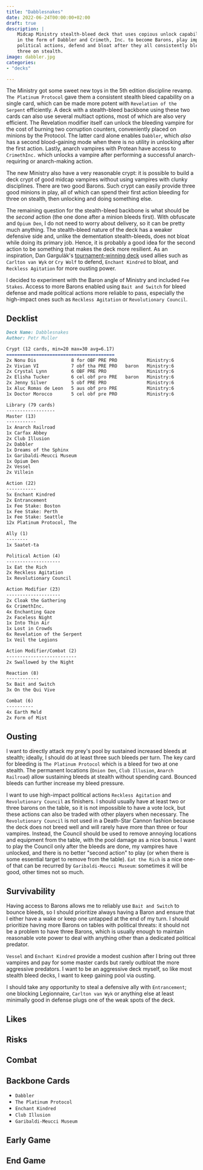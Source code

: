```yaml
---
title: "Dabblesnakes"
date: 2022-06-24T00:00:00+02:00
draft: true
description: |
    Midcap Ministry stealth-bleed deck that uses copious unlock capabilities
    in the form of Dabbler and Crimeth, Inc. to become Barons, play impactful
    political actions, defend and bloat after they all consistently bleed for
    three on stealth.
image: dabbler.jpg
categories:
- "decks"

---
```


The Ministry got some sweet new toys in the 5th edition discipline revamp. `The
Platinum Protocol` gave them a consistent stealth bleed capability on a
single card, which can be made more potent with `Revelation of the Serpent`
efficiently. A deck with a stealth-bleed backbone using these two cards can
also use several multiact options, most of which are also very efficient. The
Revelation modifier itself can unlock the bleeding vampire for the cost
of burning two corruption counters, conveniently placed on minions by the
Protocol. The latter card alone enables `Dabbler`, which *also* has a second
blood-gaining mode when there is no utility in unlocking after the first action.
Lastly, anarch vampires with Protean have access to `CrimethInc.` which unlocks
a vampire after performing a successful anarch-requiring or anarch-making
action.

The new Ministry also have a very reasonable crypt: it is possible to build a
deck crypt of good midcap vampires without using vampires with clunky
disciplines. There are two good Barons. Such crypt can easily provide three good
minions in play, all of which can spend their first action bleeding for three on
stealth, then unlocking and doing something else.

The remaining question for the stealth-bleed backbone is what should be the
*second* action (the one done after a minion bleeds first). With obfuscate and
`Opium Den`, I do not need to worry about delivery, so it can be pretty much
anything. The stealth-bleed nature of the deck has a weaker defensive side and,
unlike the dementation stealth-bleeds, does not bloat while doing its primary
job. Hence, it is probably a good idea for the second action to be something
that makes the deck more resilient. As an inspiration, Dan
Gargulák's [tournament-winning deck](https://www.vekn.net/forum/event-reports-and-twd/79780-twd-4th-road-to-pulled-fang-11-hradec-kralove-czech-may-14th-2022)
used allies such as `Carlton van Wyk` or `Cry Wolf` to defend, `Enchant Kindred`
to bloat, and `Reckless Agitation` for more ousting power.

I decided to experiment with the Baron angle of Ministry and included `Fee
Stakes`. Access to more Barons enabled using `Bait and Switch` for bleed
defense and made political actions more reliable to pass, especially the
high-impact ones such as `Reckless Agitation` or `Revolutionary Council`.

## Decklist

```markdown
Deck Name: Dabblesnakes
Author: Petr Muller

Crypt (12 cards, min=20 max=30 avg=6.17)
========================================
2x Nonu Dis             8 for OBF PRE PRO           Ministry:6
2x Vivian VI            7 obf tha PRE PRO   baron   Ministry:6
2x Crystal Lynn         6 OBF PRE PRO               Ministry:6
2x Elisha Tucker        6 cel obf pro PRE   baron   Ministry:6
2x Jenny Silver         5 obf PRE PRO               Ministry:6
1x Aluc Romas de Leon   5 aus obf pro PRE           Ministry:6
1x Doctor Morocco       5 cel obf pre PRO           Ministry:6

Library (79 cards)
------------------
Master (13)
-----------
1x Anarch Railroad
1x Carfax Abbey
2x Club Illusion
2x Dabbler
1x Dreams of the Sphinx
1x Garibaldi-Meucci Museum
1x Opium Den
2x Vessel
2x Villein

Action (22)
-----------
5x Enchant Kindred
2x Entrancement
1x Fee Stake: Boston
1x Fee Stake: Perth
1x Fee Stake: Seattle
12x Platinum Protocol, The

Ally (1)
--------
1x Saatet-ta

Political Action (4)
--------------------
1x Eat the Rich
2x Reckless Agitation
1x Revolutionary Council

Action Modifier (23)
--------------------
2x Cloak the Gathering
6x CrimethInc.
4x Enchanting Gaze
2x Faceless Night
1x Into Thin Air
1x Lost in Crowds
6x Revelation of the Serpent
1x Veil the Legions

Action Modifier/Combat (2)
--------------------------
2x Swallowed by the Night

Reaction (8)
------------
5x Bait and Switch
3x On the Qui Vive

Combat (6)
----------
4x Earth Meld
2x Form of Mist
```

## Ousting

I want to directly attack my prey's pool by sustained increased bleeds at stealth;
ideally, I should do at least three such bleeds per turn. The key card for
bleeding is `The Platinum Protocol` which is a bleed for two at one stealth.
The permanent locations (`Onion Den`, `Club Illusion`, `Anarch Railroad`) allow
sustaining bleeds at stealth without spending card. Bounced bleeds can further
increase my bleed pressure.

I want to use high-impact political actions `Reckless Agitation` and `Revolutionary
Council` as finishers. I should usually have at least two or three barons on the
table, so it is not impossible to have a vote lock, but these actions can also
be traded with other players when necessary. The `Revolutionary Council` is not
used in a Death-Star Cannon fashion because the deck does not breed well
and will rarely have more than three or four vampires. Instead, the Council
should be used to remove annoying locations and equipment from the table, with
the pool damage as a nice bonus. I want to play the Council only after the
bleeds are done, my vampires have unlocked, and there is no better "second action"
to play (or when there is some essential target to remove from the table).
`Eat the Rich` is a nice one-of that can be recurred by `Garibaldi-Meucci Museum`:
sometimes it will be good, other times not so much.

## Survivability

Having access to Barons allows me to reliably use `Bait and Switch` to bounce
bleeds, so I should prioritize always having a Baron and ensure that I either
have a wake or keep one untapped at the end of my turn. I should prioritize
having more Barons on tables with political threats: it should not be a problem
to have three Barons, which is usually enough to maintain reasonable vote power
to deal with anything other than a dedicated political predator.

`Vessel` and `Enchant Kindred` provide a modest cushion after I bring out three
vampires and pay for some master cards but rarely outbloat the more aggressive
predators.  I want to be an aggressive deck myself, so like most stealth bleed
decks, I want to keep gaining pool via ousting.

I should take any opportunity to steal a defensive ally with `Entrancement`; one
blocking Legionnaire, `Carlton van Wyk` or anything else at least minimally good
in defense plugs one of the weak spots of the deck.

## Likes

## Risks

## Combat

## Backbone Cards

- `Dabbler`
- `The Platinum Protocol`
- `Enchant Kindred`
- `Club Illusion`
- `Garibaldi-Meucci Museum`

## Early Game

## End Game
